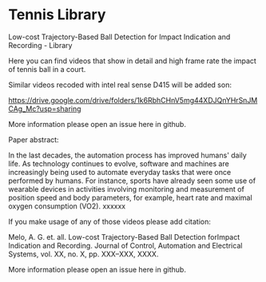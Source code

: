 # Tennis Library
Low-cost Trajectory-Based Ball Detection for Impact Indication and Recording - Library

Here you can find videos that show in detail and high frame rate the impact of tennis ball in a court. 

Similar videos recoded with intel real sense D415 will be added son:

https://drive.google.com/drive/folders/1k6RbhCHnV5mg44XDJQnYHrSnJMCAg_Mc?usp=sharing

More information please open an issue here in github.

Paper abstract:

  In the last decades, the automation process has improved humans' daily life. As technology continues to evolve, software and machines are increasingly being used to automate everyday tasks that were once performed by humans. For instance, sports have already seen some use of wearable devices in activities involving monitoring and measurement of position speed and body parameters, for example, heart rate and maximal oxygen consumption (VO2). xxxxxx

If you make usage of any of those videos please add citation:

Melo, A. G. et. all. Low-cost Trajectory-Based Ball Detection forImpact Indication and Recording. Journal of Control, Automation and Electrical Systems, vol. XX, no. X, pp. XXX–XXX, XXXX.

More information please open an issue here in github.

